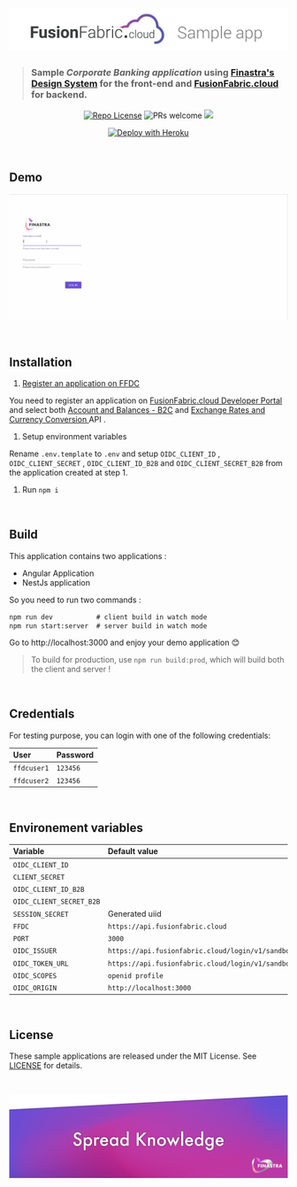 # ![FFDC Sample app](./media/ffdc-sample-app-header.png)

> ### Sample _Corporate Banking application_ using [Finastra's Design System](https://github.com/fusionfabric/finastra-design-system) for the front-end and [FusionFabric.cloud](https://developer.fusionfabric.cloud) for backend.

<p align="center">
  <a href="./LICENSE.md"><img src="https://img.shields.io/github/license/fusionfabric/ffdc-sample-corporate-webapp" alt="Repo License" /></a>
  <img src="https://img.shields.io/badge/PRs-welcome-green" alt="PRs welcome"/>
  <a href="https://twitter.com/FinastraFS"><img src="https://img.shields.io/twitter/follow/FinastraFS.svg?style=social&label=Follow"></a>
</p>

<p align="center">
  <a href="https://bit.ly/3dNw4Ss" target="_blank">
    <img src="https://www.herokucdn.com/deploy/button.svg" alt="Deploy with Heroku">
  </a>
  <!-- <a href="https://portal.azure.com/#create/Microsoft.Template/uri/https%3A%2F%2Fraw.githubusercontent.com%2Ffusionfabric%2Fffdc-sample-corporate-webapp%2Fmaster%2Fazuredeploy.json" target="_blank">
    <img src="https://aka.ms/deploytoazurebutton"/>
  </a> -->
</p>

<br/>

## Demo

<p align="center">
  <img src="./media/ffdc-corporate-banking-sample-app-demo.gif" alt="Sample app gif"/>
</p>

<br/>

## Installation

1. [Register an application on FFDC](https://medium.com/finastra-fintechs-devs/create-an-application-on-finastras-developer-portal-d90ef266cafb)

You need to register an application on [FusionFabric.cloud Developer Portal](https://developer.fusionfabric.cloud) and select both [Account and Balances - B2C](https://developer.fusionfabric.cloud/api/corporate-accounteinfo-me-v1-831cb09d-cc10-4772-8ed5-8a6b72ec8e01/docs) and [Exchange Rates and Currency Conversion ](https://developer.fusionfabric.cloud/api/fxrate-v1-f1ee44fa-bdd1-44ed-b4b5-50298b82f0d/docs) API .

1. Setup environment variables

Rename `.env.template` to `.env` and setup `OIDC_CLIENT_ID` , `OIDC_CLIENT_SECRET` , `OIDC_CLIENT_ID_B2B` and `OIDC_CLIENT_SECRET_B2B` from the application created at step 1.

1. Run `npm i`

<br/>

## Build

This application contains two applications :

- Angular Application
- NestJs application

So you need to run two commands :

```
npm run dev           # client build in watch mode
npm run start:server  # server build in watch mode
```

Go to http://localhost:3000 and enjoy your demo application 😊

> To build for production, use `npm run build:prod`, which will build both the client and server !

<br/>

## Credentials

For testing purpose, you can login with one of the following credentials:

| User        | Password |
| :---------- | :------- |
| `ffdcuser1` | `123456` |
| `ffdcuser2` | `123456` |

<br/>

## Environement variables

| Variable                 | Default value                                                |
| :----------------------- | :----------------------------------------------------------- |
| `OIDC_CLIENT_ID`         |                                                              |
| `CLIENT_SECRET`          |                                                              |
| `OIDC_CLIENT_ID_B2B`     |                                                              |
| `OIDC_CLIENT_SECRET_B2B` |                                                              |
| `SESSION_SECRET`         | Generated uiid                                               |
| `FFDC`                   | `https://api.fusionfabric.cloud`                             |
| `PORT`                   | `3000`                                                       |
| `OIDC_ISSUER`            | `https://api.fusionfabric.cloud/login/v1/sandbox`            |
| `OIDC_TOKEN_URL`         | `https://api.fusionfabric.cloud/login/v1/sandbox/oidc/token` |
| `OIDC_SCOPES`            | `openid profile`                                             |
| `OIDC_ORIGIN`            | `http://localhost:3000`                                      |

<br/>

## License

These sample applications are released under the MIT License. See [LICENSE](./LICENSE) for details.

<br />

[![Brought to you by Finastra](./media/spread-knowledge-readme-banner.png)](https://www.finastra.com/)
